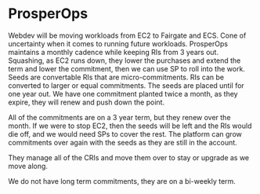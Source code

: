 # ProsperOps
Webdev will be moving workloads from EC2 to Fairgate and ECS.
Cone of uncertainty when it comes to running future workloads.
ProsperOps maintains a monthly cadence while keeping RIs from 3 years out.
Squashing, as EC2 runs down, they lower the purchases and extend the term and lower the commitment, then we can use SP to roll into the work. 
Seeds are convertable RIs that are micro-commitments. RIs can be converted to larger or equal commitments. The seeds are placed until for one year out. We have one commitment planted twice a month, as they expire, they will renew and push down the point.

All of the commitments are on a 3 year term, but they renew over the month. If we were to stop EC2, then the seeds will be left and the RIs would die off, and we would need SPs to cover the rest. The platform can grow commitments over again with the seeds as they are still in the account.

They manage all of the CRIs and move them over to stay or upgrade as we move along.

We do not have long term commitments, they are on a bi-weekly term. 